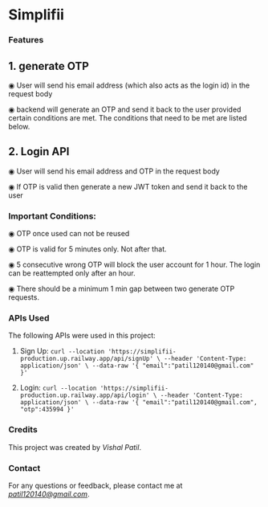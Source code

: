 # Simplifii

### Features

## 1. generate OTP

 ◉ User will send his email address (which also acts as the login id) in the request body

 ◉ backend will generate an OTP and send it back to the user provided certain conditions are met. The conditions that need to be met are listed below. 


## 2. Login API

 ◉ User will send his email address and OTP in the request body

 ◉ If OTP is valid then generate a new JWT token and send it back to the user


### Important Conditions:

 ◉ OTP once used can not be reused

 ◉ OTP is valid for 5 minutes only. Not after that.

 ◉ 5 consecutive wrong OTP will block the user account for 1 hour. The login can be reattempted only after an hour.

 ◉ There should be a minimum 1 min gap between two generate OTP requests. 


### APIs Used
The following APIs were used in this project:

1. Sign Up: ```curl --location 'https://simplifii-production.up.railway.app/api/signUp' \
--header 'Content-Type: application/json' \
--data-raw '{
    "email":"patil120140@gmail.com"
}'```


2. Login: ```curl --location 'https://simplifii-production.up.railway.app/api/login' \
--header 'Content-Type: application/json' \
--data-raw '{
       "email":"patil120140@gmail.com",
    "otp":435994
}'```

### Credits
This project was created by *Vishal Patil*.

### Contact
For any questions or feedback, please contact me at *patil120140@gmail.com*.


